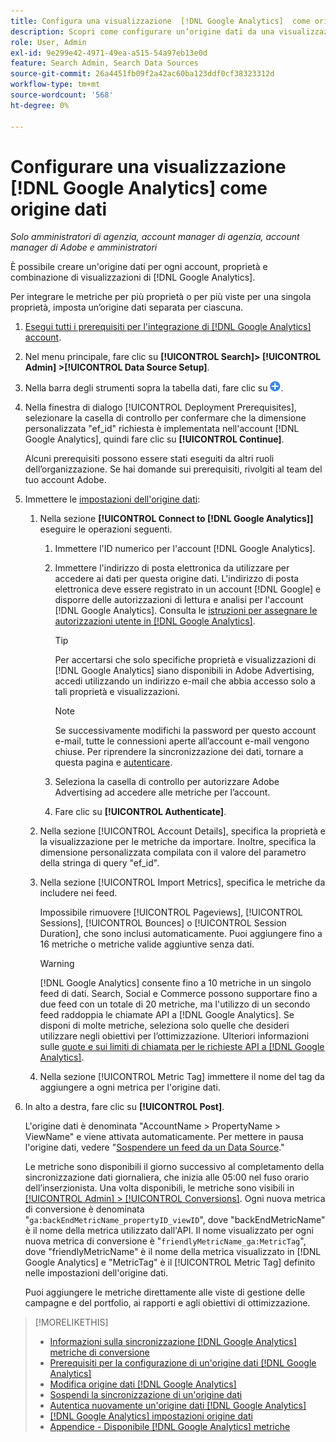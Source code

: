 ```yaml
---
title: Configura una visualizzazione  [!DNL Google Analytics]  come origine dati
description: Scopri come configurare un’origine dati da una visualizzazione  [!DNL Google Analytics] .
role: User, Admin
exl-id: 9e299e42-4971-49ea-a515-54a97eb13e0d
feature: Search Admin, Search Data Sources
source-git-commit: 26a4451fb09f2a42ac60ba123ddf0cf38323312d
workflow-type: tm+mt
source-wordcount: '568'
ht-degree: 0%

---
```


# Configurare una visualizzazione [!DNL Google Analytics] come origine dati

*Solo amministratori di agenzia, account manager di agenzia, account manager di Adobe e amministratori*

È possibile creare un&#39;origine dati per ogni account, proprietà e combinazione di visualizzazioni di [!DNL Google Analytics].

Per integrare le metriche per più proprietà o per più viste per una singola proprietà, imposta un’origine dati separata per ciascuna.

1. [Esegui tutti i prerequisiti per l&#39;integrazione di  [!DNL Google Analytics] account](data-source-prerequisites.md).

1. Nel menu principale, fare clic su **[!UICONTROL Search]> [!UICONTROL Admin] >[!UICONTROL Data Source Setup]**.

1. Nella barra degli strumenti sopra la tabella dati, fare clic su ![Crea](/help/search-social-commerce/assets/add.png "Crea").

1. Nella finestra di dialogo [!UICONTROL Deployment Prerequisites], selezionare la casella di controllo per confermare che la dimensione personalizzata &quot;ef_id&quot; richiesta è implementata nell&#39;account [!DNL Google Analytics], quindi fare clic su **[!UICONTROL Continue]**.

   Alcuni prerequisiti possono essere stati eseguiti da altri ruoli dell’organizzazione. Se hai domande sui prerequisiti, rivolgiti al team del tuo account Adobe.

1. Immettere le [impostazioni dell&#39;origine dati](data-source-settings.md):

   1. Nella sezione **[!UICONTROL Connect to [!DNL Google Analytics]]** eseguire le operazioni seguenti.

      1. Immettere l&#39;ID numerico per l&#39;account [!DNL Google Analytics].

      1. Immettere l&#39;indirizzo di posta elettronica da utilizzare per accedere ai dati per questa origine dati. L&#39;indirizzo di posta elettronica deve essere registrato in un account [!DNL Google] e disporre delle autorizzazioni di lettura e analisi per l&#39;account [!DNL Google Analytics]. Consulta le [istruzioni per assegnare le autorizzazioni utente in [!DNL Google Analytics]](https://support.google.com/analytics/answer/9305587).

         >[!TIP]
         >
         >Per accertarsi che solo specifiche proprietà e visualizzazioni di [!DNL Google Analytics] siano disponibili in Adobe Advertising, accedi utilizzando un indirizzo e-mail che abbia accesso solo a tali proprietà e visualizzazioni.

         >[!NOTE]
         >
         >Se successivamente modifichi la password per questo account e-mail, tutte le connessioni aperte all’account e-mail vengono chiuse. Per riprendere la sincronizzazione dei dati, tornare a questa pagina e [autenticare](data-source-reauthenticate.md).

      1. Seleziona la casella di controllo per autorizzare Adobe Advertising ad accedere alle metriche per l’account.

      1. Fare clic su **[!UICONTROL Authenticate]**.

   1. Nella sezione [!UICONTROL Account Details], specifica la proprietà e la visualizzazione per le metriche da importare. Inoltre, specifica la dimensione personalizzata compilata con il valore del parametro della stringa di query &quot;ef_id&quot;.

   1. Nella sezione [!UICONTROL Import Metrics], specifica le metriche da includere nei feed.

      Impossibile rimuovere [!UICONTROL Pageviews], [!UICONTROL Sessions], [!UICONTROL Bounces] o [!UICONTROL Session Duration], che sono inclusi automaticamente. Puoi aggiungere fino a 16 metriche o metriche valide aggiuntive senza dati.

      >[!WARNING]
      >
      >[!DNL Google Analytics] consente fino a 10 metriche in un singolo feed di dati. Search, Social e Commerce possono supportare fino a due feed con un totale di 20 metriche, ma l&#39;utilizzo di un secondo feed raddoppia le chiamate API a [!DNL Google Analytics]. Se disponi di molte metriche, seleziona solo quelle che desideri utilizzare negli obiettivi per l’ottimizzazione. Ulteriori informazioni sulle [quote e sui limiti di chiamata per le richieste API a  [!DNL Google Analytics]](https://developers.google.com/analytics/devguides/reporting/core/v4/limits-quotas).

   1. Nella sezione [!UICONTROL Metric Tag] immettere il nome del tag da aggiungere a ogni metrica per l&#39;origine dati.

1. In alto a destra, fare clic su **[!UICONTROL Post]**.

   L&#39;origine dati è denominata &quot;AccountName > PropertyName > ViewName&quot; e viene attivata automaticamente. Per mettere in pausa l&#39;origine dati, vedere &quot;[Sospendere un feed da un Data Source](data-source-pause.md).&quot;

   Le metriche sono disponibili il giorno successivo al completamento della sincronizzazione dati giornaliera, che inizia alle 05:00 nel fuso orario dell’inserzionista. Una volta disponibili, le metriche sono visibili in [[!UICONTROL Admin] > [!UICONTROL Conversions]](/help/search-social-commerce/admin/conversion-metrics/conversion-metric-about.md). Ogni nuova metrica di conversione è denominata &quot;`ga:backEndMetricName_propertyID_viewID`&quot;, dove &quot;backEndMetricName&quot; è il nome della metrica utilizzato dall&#39;API. Il nome visualizzato per ogni nuova metrica di conversione è &quot;`friendlyMetricName_ga:MetricTag`&quot;, dove &quot;friendlyMetricName&quot; è il nome della metrica visualizzato in [!DNL Google Analytics] e &quot;MetricTag&quot; è il [!UICONTROL Metric Tag] definito nelle impostazioni dell&#39;origine dati.

   Puoi aggiungere le metriche direttamente alle viste di gestione delle campagne e del portfolio, ai rapporti e agli obiettivi di ottimizzazione.

>[!MORELIKETHIS]
>
>* [Informazioni sulla sincronizzazione [!DNL Google Analytics] metriche di conversione](data-source-about.md)
>* [Prerequisiti per la configurazione di un&#39;origine dati [!DNL Google Analytics] ](data-source-prerequisites.md)
>* [Modifica origine dati [!DNL Google Analytics] ](data-source-edit.md)
>* [Sospendi la sincronizzazione di un&#39;origine dati](data-source-pause.md)
>* [Autentica nuovamente un&#39;origine dati [!DNL Google Analytics] ](data-source-reauthenticate.md)
>* [[!DNL Google Analytics] impostazioni origine dati](data-source-settings.md)
>* [Appendice - Disponibile [!DNL Google Analytics] metriche](data-source-ga-metrics.md)
